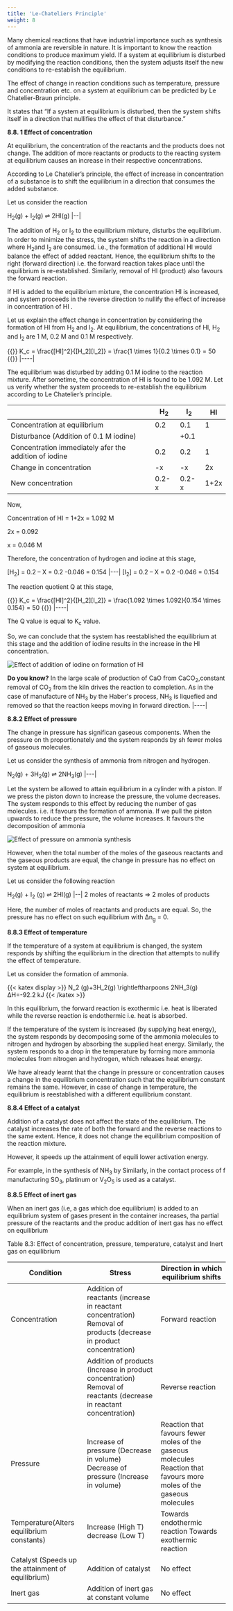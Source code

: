 ```yaml
---
title: 'Le-Chateliers Principle'
weight: 8
---
```


Many chemical reactions that have industrial importance such as synthesis of ammonia are reversible in nature. It is important to know the reaction conditions to produce maximum yield. If a system at equilibrium is disturbed by modifying the reaction conditions, then the system adjusts itself the new conditions to re-establish the equilibrium.

The effect of change in reaction conditions such as temperature, pressure and concentration etc. on a system at equilibrium can be predicted by Le Chatelier-Braun principle.

It states that “If a system at equilibrium is disturbed, then the system shifts itself in a direction that nullifies the effect of that disturbance.”

**8.8. 1 Effect of concentration**

At equilibrium, the concentration of the reactants and the products does not change. The addition of more reactants or products to the reacting system at equilibrium causes an increase in their respective concentrations.

According to Le Chatelier’s principle, the effect of increase in concentration of a substance is to shift the equilibrium in a direction that consumes the added substance.

Let us consider the reaction

H<sub>2</sub>(g) + I<sub>2</sub>(g) ⇌ 2HI(g)
|--|

The addition of H<sub>2</sub> or I<sub>2</sub> to the equilibrium mixture, disturbs the equilibrium. In order to minimize the stress, the system shifts the reaction in a direction where H<sub>2</sub>and I<sub>2</sub> are consumed. i.e., the formation of additional HI would balance the effect of added reactant. Hence, the equilibrium shifts to the right (forward direction) i.e. the forward reaction takes place until the equilibrium is re-established. Similarly, removal of HI (product) also favours the forward reaction.

If HI is added to the equilibrium mixture, the concentration HI is increased, and system proceeds in the reverse direction to nullify the effect of increase in concentration of HI .  

Let us explain the effect change in concentration by considering the formation of HI from H<sub>2</sub> and I<sub>2</sub>. At equilibrium, the concentrations of HI, H<sub>2</sub> and I<sub>2</sub> are 1 M, 0.2 M and 0.1 M respectively.

{{<katex display>}}
K_c = \frac{[HI]^2}{[H_2][I_2]} = \frac{1 \times 1}{0.2 \times 0.1} = 50
{{</katex>}}
|----|

The equilibrium was disturbed by adding 0.1 M iodine to the reaction mixture. After sometime, the concentration of HI is found to be 1.092 M. Let us verify whether the system proceeds to re-establish the equilibrium according to Le Chatelier’s principle.


| |H<sub>2</sub> |I<sub>2</sub> |HI |
|------|------|------|------|
| Concentration at equilibrium |0.2 |0.1 |1 |
| Disturbance (Addition of 0.1 M iodine) | |+0.1 |
| Concentration immediately afer the addition of iodine |0.2 |0.2 |1 |
| Change in concentration |-x |-x |2x |
| New concentration |0.2-x |0.2-x |1+2x |
  

Now,

Concentration of HI = 1+2x = 1.092 M

2x = 0.092

x = 0.046 M

Therefore, the concentration of hydrogen and iodine at this stage,

[H<sub>2</sub>] = 0.2 – X = 0.2 -0.046 = 0.154
|---|
[I<sub>2</sub>] = 0.2 – X = 0.2 -0.046 = 0.154


The reaction quotient Q at this stage,

{{<katex display>}}
K_c = \frac{[HI]^2}{[H_2][I_2]} = \frac{1.092 \times 1.092}{0.154 \times 0.154} = 50
{{</katex>}}
|----|

The Q value is equal to K<sub>c</sub> value.

So, we can conclude that the system has reestablished the equilibrium at this stage and
the addition of iodine results in the increase in the HI concentration. 

![Effect of addition of iodine on formation of HI](principle.jpg)

**Do you know?**
In the large scale of production of CaO from CaCO<sub>2</sub>,constant removal of CO<sub>2</sub> from the kiln drives the reaction to completion. As in the case of manufacture of NH<sub>3</sub> by the Haber's process, NH<sub>3</sub> is liquefied and removed so that the reaction keeps moving in forward direction.
|----|

**8.8.2 Effect of pressure**

The change in pressure has significan gaseous components. When the pressure on th proportionately and the system responds by sh fewer moles of gaseous molecules.

Let us consider the synthesis of ammonia from nitrogen and hydrogen.

N<sub>2</sub>(g) + 3H<sub>2</sub>(g) ⇌ 2NH<sub>3</sub>(g)
|---|

Let the system be allowed to attain
equilibrium in a cylinder with a piston. If
we press the piston down to increase the
pressure, the volume decreases. The system
responds to this effect by reducing the
number of gas molecules. i.e. it favours the
formation of ammonia. If we pull the piston
upwards to reduce the pressure, the volume
increases. It favours the decomposition of
ammonia

![Effect of pressure on ammonia synthesis](pressure.jpg)
 
However, when the total number of the moles of the gaseous reactants and the gaseous products are equal, the change in pressure has no effect on system at equilibrium.

Let us consider the following reaction

H<sub>2</sub>(g) + I<sub>2</sub> (g) ⇌ 2HI(g)
|--|
2 moles of reactants ⇒ 2 moles of products

Here, the number of moles of reactants and products are equal. So, the pressure has no effect on such equilibrium with Δn<sub>g</sub> = 0.  

**8.8.3 Effect of temperature**

If the temperature of a system at equilibrium is changed, the system responds by shifting the equilibrium in the direction that attempts to nullify the effect of temperature.

Let us consider the formation of ammonia.

{{< katex display >}}
N_2 (g)+3H_2(g) \rightleftharpoons 2NH_3(g) ΔH=-92.2 kJ
{{< /katex >}}

In this equilibrium, the forward reaction is exothermic i.e. heat is liberated while the reverse reaction is endothermic i.e. heat is absorbed.

If the temperature of the system is increased (by supplying heat energy), the system responds by decomposing some of the ammonia molecules to nitrogen and hydrogen by absorbing the supplied heat energy. Similarly, the system responds to a drop in the temperature by forming more ammonia molecules from nitrogen and hydrogen, which releases heat energy.

We have already learnt that the change in pressure or concentration causes a change in the equilibrium concentration such that the equilibrium constant remains the same. However, in case of change in temperature, the equilibrium is reestablished with a different equilibrium constant.

**8.8.4 Effect of a catalyst**

Addition of a catalyst does not affect the state of the equilibrium. The catalyst increases the rate of both the forward and the reverse reactions to the same extent. Hence, it does not change the equilibrium composition of the reaction mixture.

However, it speeds up the attainment of equili lower activation energy. 

For example, in the synthesis of NH<sub>3</sub> by Similarly, in the contact process of f manufacturing SO<sub>3</sub>, platinum or V<sub>2</sub>O<sub>5</sub> is used as a catalyst.

**8.8.5 Effect of inert gas** 

When an inert gas (i.e, a gas which doe equilibrium) is added to an equilibrium system of gases present in the container increases, tha partial pressure of the reactants and the produc addition of inert gas has no effect on equilibrium

Table 8.3: Effect of concentration, pressure, temperature, catalyst and Inert gas on equilibrium


| Condition |Stress |Direction in which equilibrium shifts |
|------|------|------|
| Concentration |Addition of reactants (increase in reactant concentration)  Removal of products (decrease in product concentration)|Forward reaction | 
| | Addition of products (increase in product concentration)  Removal of reactants  (decrease in reactant concentration)  |Reverse reaction |
| Pressure |Increase of pressure (Decrease in volume) Decrease of pressure (Increase in volume) |Reaction that favours fewer moles of the gaseous molecules Reaction that favours more moles of the gaseous molecules |
| Temperature(Alters equilibrium constants) |Increase (High T) decrease (Low T) |Towards endothermic reaction Towards exothermic reaction |
| Catalyst (Speeds up the attainment of equilibrium) |Addition of catalyst |No effect |
| Inert gas |Addition of inert gas at constant volume |No effect |
  
